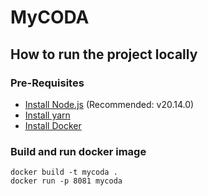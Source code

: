 # MyCODA

## How to run the project locally

### Pre-Requisites

- [Install Node.js](https://nodejs.org/en/download/package-manager) (Recommended: v20.14.0)
- [Install yarn](https://classic.yarnpkg.com/lang/en/docs/install)
- [Install Docker](https://docs.docker.com/engine/install/)

### Build and run docker image
```shell
docker build -t mycoda .
docker run -p 8081 mycoda
```